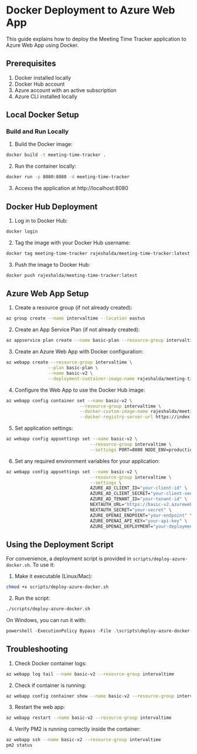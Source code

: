 # Docker Deployment to Azure Web App

This guide explains how to deploy the Meeting Time Tracker application to Azure Web App using Docker.

## Prerequisites

1. Docker installed locally
2. Docker Hub account
3. Azure account with an active subscription
4. Azure CLI installed locally

## Local Docker Setup

### Build and Run Locally

1. Build the Docker image:
```bash
docker build -t meeting-time-tracker .
```

2. Run the container locally:
```bash
docker run -p 8080:8080 -d meeting-time-tracker
```

3. Access the application at http://localhost:8080

## Docker Hub Deployment

1. Log in to Docker Hub:
```bash
docker login
```

2. Tag the image with your Docker Hub username:
```bash
docker tag meeting-time-tracker rajeshalda/meeting-time-tracker:latest
```

3. Push the image to Docker Hub:
```bash
docker push rajeshalda/meeting-time-tracker:latest
```

## Azure Web App Setup

1. Create a resource group (if not already created):
```bash
az group create --name intervaltime --location eastus
```

2. Create an App Service Plan (if not already created):
```bash
az appservice plan create --name basic-plan --resource-group intervaltime --is-linux --sku B1
```

3. Create an Azure Web App with Docker configuration:
```bash
az webapp create --resource-group intervaltime \
                --plan basic-plan \
                --name basic-v2 \
                --deployment-container-image-name rajeshalda/meeting-time-tracker:latest
```

4. Configure the Web App to use the Docker Hub image:
```bash
az webapp config container set --name basic-v2 \
                            --resource-group intervaltime \
                            --docker-custom-image-name rajeshalda/meeting-time-tracker:latest \
                            --docker-registry-server-url https://index.docker.io
```

5. Set application settings:
```bash
az webapp config appsettings set --name basic-v2 \
                                --resource-group intervaltime \
                                --settings PORT=8080 NODE_ENV=production
```

6. Set any required environment variables for your application:
```bash
az webapp config appsettings set --name basic-v2 \
                                --resource-group intervaltime \
                                --settings \
                                AZURE_AD_CLIENT_ID="your-client-id" \
                                AZURE_AD_CLIENT_SECRET="your-client-secret" \
                                AZURE_AD_TENANT_ID="your-tenant-id" \
                                NEXTAUTH_URL="https://basic-v2.azurewebsites.net" \
                                NEXTAUTH_SECRET="your-secret" \
                                AZURE_OPENAI_ENDPOINT="your-endpoint" \
                                AZURE_OPENAI_API_KEY="your-api-key" \
                                AZURE_OPENAI_DEPLOYMENT="your-deployment-name"
```

## Using the Deployment Script

For convenience, a deployment script is provided in `scripts/deploy-azure-docker.sh`. To use it:

1. Make it executable (Linux/Mac):
```bash
chmod +x scripts/deploy-azure-docker.sh
```

2. Run the script:
```bash
./scripts/deploy-azure-docker.sh
```

On Windows, you can run it with:
```powershell
powershell -ExecutionPolicy Bypass -File .\scripts\deploy-azure-docker.ps1
```

## Troubleshooting

1. Check Docker container logs:
```bash
az webapp log tail --name basic-v2 --resource-group intervaltime
```

2. Check if container is running:
```bash
az webapp config container show --name basic-v2 --resource-group intervaltime
```

3. Restart the web app:
```bash
az webapp restart --name basic-v2 --resource-group intervaltime
```

4. Verify PM2 is running correctly inside the container:
```bash
az webapp ssh --name basic-v2 --resource-group intervaltime
pm2 status
``` 